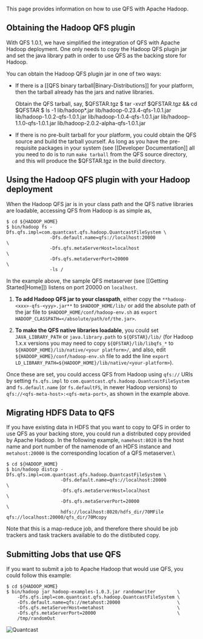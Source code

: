 This page provides information on how to use QFS with Apache Hadoop.

Obtaining the Hadoop QFS plugin
-------------------------------
With QFS 1.0.1, we have simplified the integration of QFS with Apache Hadoop
deployment. One only needs to copy the Hadoop QFS plugin jar and set the java
library path in order to use QFS as the backing store for Hadoop.

You can obtain the Hadoop QFS plugin jar in one of two ways:
- If there is a [[QFS binary tarball|Binary-Distributions]] for your platform,
  then the tarball already has the jars and native libraries.

    Obtain the QFS tarball, say, $QFSTAR.tgz
    $ tar -xvzf $QFSTAR.tgz && cd $QFSTAR
    $ ls -1 lib/hadoop*.jar
    lib/hadoop-0.23.4-qfs-1.0.1.jar
    lib/hadoop-1.0.2-qfs-1.0.1.jar
    lib/hadoop-1.0.4-qfs-1.0.1.jar
    lib/hadoop-1.1.0-qfs-1.0.1.jar
    lib/hadoop-2.0.2-alpha-qfs-1.0.1.jar

- If there is no pre-built tarball for your platform, you could obtain the QFS
  source and build the tarball yourself. As long as you have the pre-requisite
  packages in your system (see [[Developer Documentation]] all you need to do is
  to run `make tarball` from the QFS source directory, and this will produce
  the $QFSTAR.tgz in the build directory.

Using the Hadoop QFS plugin with your Hadoop deployment
-------------------------------------------------------
When the Hadoop QFS jar is in your class path and the QFS native libraries are
loadable, accessing QFS from Hadoop is as simple as,

    $ cd ${HADOOP_HOME}
    $ bin/hadoop fs -Dfs.qfs.impl=com.quantcast.qfs.hadoop.QuantcastFileSystem \
                    -Dfs.default.name=qfs://localhost:20000                    \
                    -Dfs.qfs.metaServerHost=localhost                          \
                    -Dfs.qfs.metaServerPort=20000                              \
                    -ls /

In the example above, the sample QFS metaserver (see [[Getting Started|Home]])
listens on port 20000 on `localhost`.

1. **To add Hadoop QFS jar to your classpath**, either copy the
   `**hadoop-<xxx>-qfs-<yyy>.jar**` to `$HADOOP_HOME/lib/` or add the absolute
   path of the jar file to `$HADOOP_HOME/conf/hadoop-env.sh` as `export
   HADOOP_CLASSPATH=</absolute/path/of/the.jar>`.

1. **To make the QFS native libraries loadable**, you could set
   `JAVA_LIBRARY_PATH` or `java.library.path` to `${QFSTAR}/lib/` (for Hadoop
   1.x.x versions you may need to copy `${QFSTAR}/lib/libqfs_*` to
   `${HADOOP_HOME}/lib/native/<your platform>/`, and also, edit
   `${HADOOP_HOME}/conf/hadoop-env.sh` file to add the line `export
   LD_LIBRARY_PATH=${HADOOP_HOME}/lib/native/<your-platform>`).

Once these are set, you could access QFS from Hadoop using `qfs://` URIs by
setting `fs.qfs.impl` to `com.quantcast.qfs.hadoop.QuantcastFileSystem` and
`fs.default.name` (or `fs.defaultFS`, in newer Hadoop versions) to
`qfs://<qfs-meta-host>:<qfs-meta-port>`, as shown in the example above.

Migrating HDFS Data to QFS
--------------------------
If you have existing data in HDFS that you want to copy to QFS in order to use
QFS as your backing store, you could run a distributed copy provided by Apache
Hadoop. In the following example, `namehost:8020` is the host name and port
number of the namenode of an HDFS instance and `metahost:20000` is the
corresponding location of a QFS metaserver.\\

    $ cd ${HADOOP_HOME}
    $ bin/hadoop distcp -Dfs.qfs.impl=com.quantcast.qfs.hadoop.QuantcastFileSystem \
                        -Dfs.default.name=qfs://localhost:20000                    \
                        -Dfs.qfs.metaServerHost=localhost                          \
                        -Dfs.qfs.metaServerPort=20000                              \
                        hdfs://localhost:8020/hdfs_dir/70MFile qfs://localhost:20000/qfs_dir/70Mcopy

Note that this is a map-reduce job, and therefore there should be job trackers
and task trackers available to do the distibuted copy.

Submitting Jobs that use QFS
----------------------------
If you want to submit a job to Apache Hadoop that would use QFS, you could
follow this example:

    $ cd ${HADOOP_HOME}
    $ bin/hadoop jar hadoop-examples-1.0.3.jar randomwriter        \
        -Dfs.qfs.impl=com.quantcast.qfs.hadoop.QuantcastFileSystem \
        -Dfs.default.name=qfs://metahost:20000                     \
        -Dfs.qfs.metaServerHost=metahost                           \
        -Dfs.qfs.metaServerPort=20000                              \
        /tmp/randomOut

![Quantcast](//pixel.quantserve.com/pixel/p-9fYuixa7g_Hm2.gif?labels=opensource.qfs.wiki)
